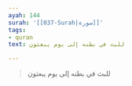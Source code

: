 ```yaml
---
ayah: 144
surah: '[[037-Surah|سورة]]'
tags:
- quran
text: للبث في بطنه إلى يوم يبعثون

---
```

> للبث في بطنه إلى يوم يبعثون
